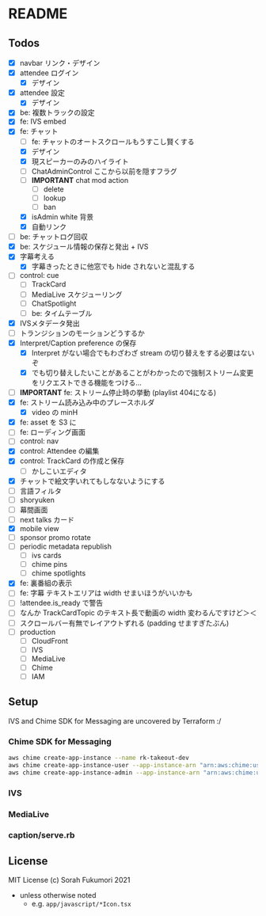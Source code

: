 # README


## Todos

- [x] navbar リンク・デザイン
- [x] attendee ログイン
  - [x] デザイン
- [x] attendee 設定
  - [x] デザイン
- [x] be: 複数トラックの設定
- [x] fe: IVS embed
- [x] fe: チャット
  - [ ] fe: チャットのオートスクロールもうすこし賢くする
  - [x] デザイン
  - [x] 現スピーカーのみのハイライト
  - [ ] ChatAdminControl ここから以前を隠すフラグ
  - [ ] __IMPORTANT__ chat mod action
    - [ ] delete
    - [ ] lookup
    - [ ] ban 
  - [x] isAdmin white 背景
  - [x] 自動リンク
- [ ] be: チャットログ回収
- [x] be: スケジュール情報の保存と発出 + IVS
- [x] 字幕考える
  - [x] 字幕きったときに他窓でも hide されないと混乱する
- [ ] control: cue
  - [ ] TrackCard
  - [ ] MediaLive スケジューリング
  - [ ] ChatSpotlight
  - [ ] be: タイムテーブル
- [x] IVSメタデータ発出
- [ ] トランジションのモーションどうするか
- [x] Interpret/Caption preference の保存
  - [x] Interpret がない場合でもわざわざ stream の切り替えをする必要はないぞ
  - [x] でも切り替えしたいことがあることがわかったので強制ストリーム変更をリクエストできる機能をつける…
- [ ] __IMPORTANT__ fe: ストリーム停止時の挙動 (playlist 404になる)
- [x] fe: ストリーム読み込み中のプレースホルダ
  - [x] video の minH
- [x] fe: asset を S3 に
- [ ] fe: ローディング画面
- [ ] control: nav
- [x] control: Attendee の編集
- [x] control: TrackCard の作成と保存
  - [ ] かしこいエディタ
- [x] チャットで絵文字いれてもしなないようにする
- [ ] 言語フィルタ
- [ ] shoryuken
- [ ] 幕間画面
- [ ] next talks カード
- [x] mobile view
- [ ] sponsor promo rotate
- [ ] periodic metadata republish 
  - [ ] ivs cards
  - [ ] chime pins
  - [ ] chime spotlights
- [x] fe: 裏番組の表示
- [ ] fe: 字幕 テキストエリアは width せまいほうがいいかも
- [ ] !attendee.is_ready で警告
- [ ] なんか TrackCardTopic のテキスト長で動画の width 変わるんですけど＞＜
- [ ] スクロールバー有無でレイアウトずれる (padding せますぎたぶん)
- [ ] production
  - [ ] CloudFront
  - [ ] IVS
  - [ ] MediaLive
  - [ ] Chime
  - [ ] IAM

## Setup

IVS and Chime SDK for Messaging are uncovered by Terraform :/

### Chime SDK for Messaging

```sh
aws chime create-app-instance --name rk-takeout-dev
aws chime create-app-instance-user --app-instance-arn "arn:aws:chime:us-east-1:005216166247:app-instance/0e09042d-8e87-4b2f-a25b-d71a0e604443" --app-instance-user-id app --name app
aws chime create-app-instance-admin --app-instance-arn "arn:aws:chime:us-east-1:005216166247:app-instance/0e09042d-8e87-4b2f-a25b-d71a0e604443" --app-instance-admin-arn arn:aws:chime:us-east-1:005216166247:app-instance/0e09042d-8e87-4b2f-a25b-d71a0e604443/user/app
```

### IVS

### MediaLive

### caption/serve.rb

## License

MIT License (c) Sorah Fukumori 2021

- unless otherwise noted
  - e.g. `app/javascript/*Icon.tsx`
